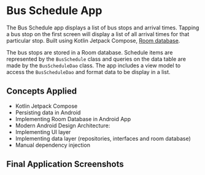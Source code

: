 # Bus Schedule App
The Bus Schedule app displays a list of bus stops and arrival times. Tapping a bus stop on the first
screen will display a list of all arrival times for that particular stop. Built using Kotlin Jetpack
Compose, [Room database](https://developer.android.com/jetpack/androidx/releases/room).

The bus stops are stored in a Room database. Schedule items are represented by the `BusSchedule` class
and queries on the data table are made by the `BusScheduleDao` class. The app includes a view model to
access the `BusScheduleDao` and format data to be display in a list.

## Concepts Applied
- Kotlin Jetpack Compose
- Persisting data in Android
- Implementing Room Database in Android App
- Modern Android Design Architecture:
-  Implementing UI layer
- Implementing data layer (repositories, interfaces and room database)
- Manual dependency injection

## Final Application Screenshots

